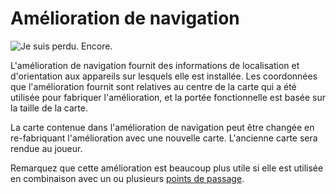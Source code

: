# Amélioration de navigation

![Je suis perdu. Encore.](oredict:opencomputers:navigationUpgrade)

L'amélioration de navigation fournit des informations de localisation et d'orientation aux appareils sur lesquels elle est installée. Les coordonnées que l'amélioration fournit sont relatives au centre de la carte qui a été utilisée pour fabriquer l'amélioration, et la portée fonctionnelle est basée sur la taille de la carte.

La carte contenue dans l'amélioration de navigation peut être changée en re-fabriquant l'amélioration avec une nouvelle carte. L'ancienne carte sera rendue au joueur.

Remarquez que cette amélioration est beaucoup plus utile si elle est utilisée en combinaison avec un ou plusieurs [points de passage](../block/waypoint.md).
